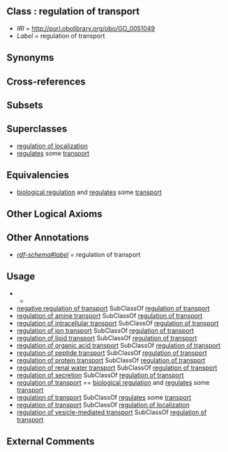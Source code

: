 
## Class : regulation of transport

 * *IRI* = http://purl.obolibrary.org/obo/GO_0051049
 * *Label* = regulation of transport

## Synonyms


## Cross-references


## Subsets


## Superclasses

 * [regulation of localization](../../GO/79/GO_0032879.md)
 * [regulates](../../RO/11/RO_0002211.md) some [transport](../../GO/10/GO_0006810.md)

## Equivalencies

 * [biological regulation](../../GO/07/GO_0065007.md) and [regulates](../../RO/11/RO_0002211.md) some [transport](../../GO/10/GO_0006810.md)

## Other Logical Axioms


## Other Annotations

 * *[rdf-schema#label](../../el/rdf-schema#label.md)* = regulation of transport

## Usage

 * -
 * [negative regulation of transport](../../GO/51/GO_0051051.md) SubClassOf [regulation of transport](../../GO/49/GO_0051049.md)
 * [regulation of amine transport](../../GO/52/GO_0051952.md) SubClassOf [regulation of transport](../../GO/49/GO_0051049.md)
 * [regulation of intracellular transport](../../GO/86/GO_0032386.md) SubClassOf [regulation of transport](../../GO/49/GO_0051049.md)
 * [regulation of ion transport](../../GO/69/GO_0043269.md) SubClassOf [regulation of transport](../../GO/49/GO_0051049.md)
 * [regulation of lipid transport](../../GO/68/GO_0032368.md) SubClassOf [regulation of transport](../../GO/49/GO_0051049.md)
 * [regulation of organic acid transport](../../GO/90/GO_0032890.md) SubClassOf [regulation of transport](../../GO/49/GO_0051049.md)
 * [regulation of peptide transport](../../GO/87/GO_0090087.md) SubClassOf [regulation of transport](../../GO/49/GO_0051049.md)
 * [regulation of protein transport](../../GO/23/GO_0051223.md) SubClassOf [regulation of transport](../../GO/49/GO_0051049.md)
 * [regulation of renal water transport](../../GO/51/GO_2001151.md) SubClassOf [regulation of transport](../../GO/49/GO_0051049.md)
 * [regulation of secretion](../../GO/46/GO_0051046.md) SubClassOf [regulation of transport](../../GO/49/GO_0051049.md)
 * [regulation of transport](../../GO/49/GO_0051049.md) == [biological regulation](../../GO/07/GO_0065007.md) and [regulates](../../RO/11/RO_0002211.md) some [transport](../../GO/10/GO_0006810.md)
 * [regulation of transport](../../GO/49/GO_0051049.md) SubClassOf [regulates](../../RO/11/RO_0002211.md) some [transport](../../GO/10/GO_0006810.md)
 * [regulation of transport](../../GO/49/GO_0051049.md) SubClassOf [regulation of localization](../../GO/79/GO_0032879.md)
 * [regulation of vesicle-mediated transport](../../GO/27/GO_0060627.md) SubClassOf [regulation of transport](../../GO/49/GO_0051049.md)

## External Comments

